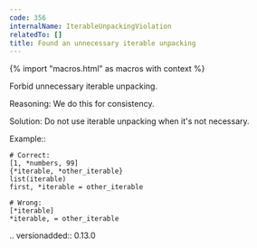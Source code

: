 ```yaml
---
code: 356
internalName: IterableUnpackingViolation
relatedTo: []
title: Found an unnecessary iterable unpacking
---
```


{% import "macros.html" as macros with context %}

Forbid unnecessary iterable unpacking.

Reasoning: We do this for consistency.

Solution: Do not use iterable unpacking when it's not necessary.

Example::

    # Correct:
    [1, *numbers, 99]
    {*iterable, *other_iterable}
    list(iterable)
    first, *iterable = other_iterable
    
    # Wrong:
    [*iterable]
    *iterable, = other_iterable

.. versionadded:: 0.13.0